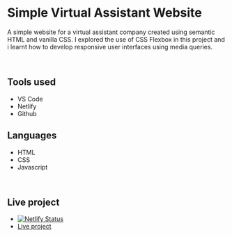 # Simple Virtual Assistant Website
A simple website for a virtual assistant company created using semantic HTML and vanilla CSS.
I explored the use of CSS Flexbox in this project and i learnt how to develop responsive user interfaces
using media queries. 

<br>

## Tools used
- VS Code
- Netlify
- Github

## Languages
- HTML
- CSS
- Javascript

<br>

## Live project

- [![Netlify Status](https://api.netlify.com/api/v1/badges/b5ae037c-7d51-4222-a51d-a7a32dc86696/deploy-status)](https://app.netlify.com/sites/funny-piroshki-3081ca/deploys)
- [Live project](https://funny-piroshki-3081ca.netlify.app/)

